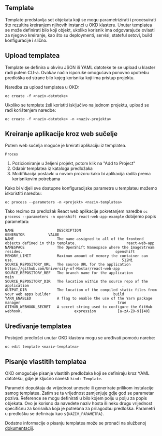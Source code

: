 ## Template

Template predstavlja set objekata koji se mogu parametrizirati i procesuirati što rezultira kreiranjem njihovih instanci u OKD klasteru. Unutar templatea se može definirati bilo koji objekt, ukoliko korisnik ima odgovarajuće ovlasti za njegovo kreiranje, kao što su deploymenti, servisi, stateful setovi, build konfiguracije i slično.

## Upload templatea

Template se definira u okviru JSON ili YAML datoteke te se upload u klaster radi putem CLI-a. Ovakav način isporuke omogućava ponovno upotrebu predloška od strane bilo kojeg korisnika koji ima pristup projektu.

Naredba za upload templatea u OKD:

```
oc create -f <naziv-datoteke>
```

Ukoliko se template želi koristiti isključivo na jednom projektu, upload se radi korištenjem naredbe:

```
oc create -f <naziv-datoteke> -n <naziv-projekta>
```

## Kreiranje aplikacije kroz web sučelje

Putem web sučelja moguće je kreirati aplikaciju iz templatea.

`Proces`

1. Pozicioniranje u željeni projekt, potom klik na "Add to Project"
2. Odabir templatea iz kataloga predložaka
3. Modifikacija postavki u novom prozoru kako bi aplikacija radila prema korisnikovim potrebama

Kako bi vidjeli sve dostupne konfiguracijske parametre u templateu možemo iskoristiti naredbu:

```
oc process --parameters -n <projekt> <naziv-templatea>
```

Tako recimo za predložak React web aplikacije pokretanjem naredbe `oc process --parameters -n openshift react-web-app-example` dobijemo popis parametara:

```
NAME                    DESCRIPTION                                                                  GENERATOR           VALUE
NAME                    The name assigned to all of the frontend objects defined in this template.                       react-web-app
NAMESPACE               The OpenShift Namespace where the ImageStream resides.                                           openshift
MEMORY_LIMIT            Maximum amount of memory the container can use.                                                  512Mi
SOURCE_REPOSITORY_URL   The source URL for the application                                                               https://github.com/University-of-Mostar/react-web-app
SOURCE_REPOSITORY_REF   The branch name for the application                                                              main
SOURCE_REPOSITORY_DIR   The location within the source repo of the application                                           .
OUTPUT_DIR              The location of the compiled static files from your web apps builder                             build
YARN_ENABLED            A flag to enable the use of the Yarn package manager                                             true
GITHUB_WEBHOOK_SECRET   A secret string used to configure the GitHub webhook.                        expression          [a-zA-Z0-9]{40}
```

## Uređivanje templatea

Postojeći predlošci unutar OKD klastera mogu se uređivati pomoću narebe:

```
oc edit template <naziv-templatea>
```

## Pisanje vlastitih templatea

OKD omogućuje pisanje vlastitih predložaka koji se definiraju kroz YAML datoteku, gdje je ključno navesti `kind: Template`.

Parametri dopuštaju da vrijednost unesete ili generirate prilikom instalacije samog templatea. Zatim se ta vrijednost zamjenjuje gdje god se parametar poziva. Reference se mogu definirati u bilo kojem polju u polju za popis objekata. Ovo je korisno da navedete naziv hosta ili neku drugu vrijednost specifičnu za korisnika koja je potrebna za prilagodbu predloška.
Parametri u predlošku se definiraju kao `${NAZIV_PARAMETRA}`.

Dodatne informacije o pisanju templatea može se pronaći na službenoj [dokumentaciji](https://docs.okd.io/latest/openshift_images/using-templates.html#templates-writing_using-templates).
